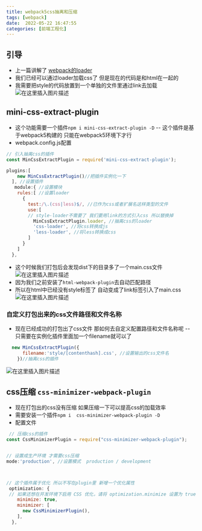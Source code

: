 ```yaml
---
title: webpack5css抽离和压缩
tags: [webpack]
date:  2022-05-22 16:47:55
categories: [前端工程化]
---
```

 ## 引导
 - 上一篇讲解了 [webpack的loader](https://blog.csdn.net/haosicx/article/details/124897478?spm=1001.2014.3001.5502)
 - 我们已经可以通过loader加载css了  但是现在的代码是和html在一起的
 - 我需要把style的代码放置到一个单独的文件里通过link去加载
 ![在这里插入图片描述](https://img-blog.csdnimg.cn/b1a36ffe670045ea8061d806523f67b9.png)
## mini-css-extract-plugin
- 这个功能需要一个插件`npm i mini-css-extract-plugin -D`
-- 这个插件是基于webpack5构建的  只能在webpack5环境下才行 
- webpack.config.js配置

```javascript
// 引入抽离css的插件
const MinCssExtractPlugin = require('mini-css-extract-plugin'); 

plugins:[
    new MinCssExtractPlugin()//把插件实例化一下
  ], //设置插件
   module:{ //设置模块
    rules:[ //设置loader
      {
        test:/\.(css|less)$/, //已作为css或者扩展名这样类型的文件
        use:[
        // style-loader不需要了 我们要用link的方式引入css 所以替换掉
          MinCssExtractPlugin.loader, //抽离css的loader
          'css-loader', //将css转换成js
          'less-loader', //将less转换成css
        ]
      }
    ]
  },
```
- 这个时候我们打包后会发现dist下的目录多了一个main.css文件
![在这里插入图片描述](https://img-blog.csdnimg.cn/126e64c9888d43c8923755708ea69486.png)
- 因为我们之前安装了`html-webpack-plugin`去自动匹配路径
- 所以在html中已经没有style标签了 自动变成了link标签引入了main.css![在这里插入图片描述](https://img-blog.csdnimg.cn/447a88e6ea0f4fecaaa7fac718241d6c.png)
 ### 自定义打包出来的css文件路径和文件名称
 - 现在已经成功的打包出了css文件 那如何去自定义配置路径和文件名称呢
 -- 只需要在实例化插件里面加一个filename就可以了

```javascript
  new MinCssExtractPlugin({
      filename:'style/[contenthash].css', //设置输出的css文件名
    })//抽离css的插件
```
![在这里插入图片描述](https://img-blog.csdnimg.cn/ccff52187276460abd8ab1b9c966171c.png)
## css压缩 `css-minimizer-webpack-plugin`
- 现在打包出的css没有压缩  如果压缩一下可以提高css的加载效率
- 需要安装一个插件`npm i  css-minimizer-webpack-plugin -D`
- 配置文件

```javascript
 // 压缩css的插件
const CssMinimizerPlugin = require("css-minimizer-webpack-plugin");


// 设置成生产环境 才需要css压缩
mode:'production', //设置模式  production / development



// 这个插件属于优化 所以不写在plugin里 新增一个优化属性
 optimization: {
 // 如果还想在开发环境下启用 CSS 优化，请将 optimization.minimize 设置为 true:
 	minimize: true,
    minimizer: [
      new CssMinimizerPlugin(),
    ],
  },
```

